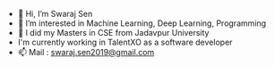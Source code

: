 - 👋 Hi, I’m Swaraj Sen
- 👀 I’m interested in Machine Learning, Deep Learning, Programming 
- 🌱 I did my Masters in CSE from Jadavpur University
- I'm currently working in TalentXO as a software developer
- 📫 Mail : swaraj.sen2019@gmail.com

<!---
ssen110/ssen110 is a ✨ special ✨ repository because its `README.md` (this file) appears on your GitHub profile.
You can click the Preview link to take a look at your changes.
--->
